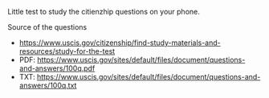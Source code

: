 Little test to study the citienzhip questions on your phone.

Source of the questions
* https://www.uscis.gov/citizenship/find-study-materials-and-resources/study-for-the-test
* PDF: https://www.uscis.gov/sites/default/files/document/questions-and-answers/100q.pdf
* TXT: https://www.uscis.gov/sites/default/files/document/questions-and-answers/100q.txt
